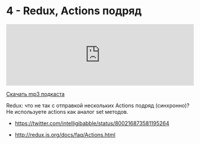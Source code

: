 # 4 - Redux, Аctions подряд


<iframe width="100%" height="166" scrolling="no" frameborder="no" src="https://w.soundcloud.com/player/?url=https%3A//api.soundcloud.com/tracks/317494266&amp;color=ff5500&amp;auto_play=false&amp;hide_related=false&amp;show_comments=true&amp;show_user=true&amp;show_reposts=false"></iframe>



<a href="https://5minreact.podster.fm/4/download/audio.mp3?download=yes&media=file"><i class="fa fa-download"></i> Скачать mp3 подкаста</a>



Redux: что не так с отправкой нескольких Actions подряд (синхронно)? Не используете actions как аналог set методов.



- https://twitter.com/intelligibabble/status/800216873581195264

- http://redux.js.org/docs/faq/Actions.html
